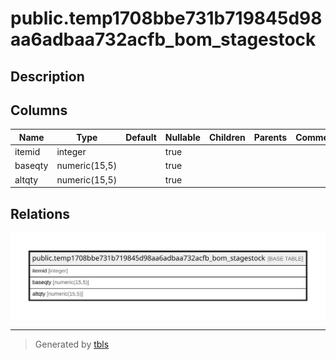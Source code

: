 # public.temp1708bbe731b719845d98aa6adbaa732acfb_bom_stagestock

## Description

## Columns

| Name | Type | Default | Nullable | Children | Parents | Comment |
| ---- | ---- | ------- | -------- | -------- | ------- | ------- |
| itemid | integer |  | true |  |  |  |
| baseqty | numeric(15,5) |  | true |  |  |  |
| altqty | numeric(15,5) |  | true |  |  |  |

## Relations

![er](public.temp1708bbe731b719845d98aa6adbaa732acfb_bom_stagestock.svg)

---

> Generated by [tbls](https://github.com/k1LoW/tbls)
